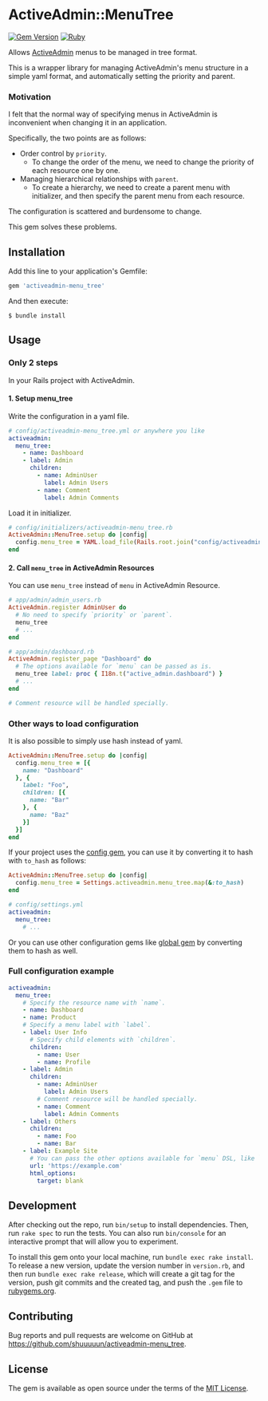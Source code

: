 # ActiveAdmin::MenuTree

[![Gem Version](https://badge.fury.io/rb/activeadmin-menu_tree.svg)](https://badge.fury.io/rb/activeadmin-menu_tree)
[![Ruby](https://github.com/shuuuuun/activeadmin-menu_tree/actions/workflows/main.yml/badge.svg)](https://github.com/shuuuuun/activeadmin-menu_tree/actions/workflows/main.yml)

Allows [ActiveAdmin](https://github.com/activeadmin/activeadmin) menus to be managed in tree format.

This is a wrapper library for managing ActiveAdmin's menu structure in a simple yaml format, and automatically setting the priority and parent.

### Motivation

I felt that the normal way of specifying menus in ActiveAdmin is inconvenient when changing it in an application.

Specifically, the two points are as follows:
- Order control by `priority`.
  - To change the order of the menu, we need to change the priority of each resource one by one.
- Managing hierarchical relationships with `parent`.
  - To create a hierarchy, we need to create a parent menu with initializer, and then specify the parent menu from each resource.

The configuration is scattered and burdensome to change.

This gem solves these problems.

## Installation

Add this line to your application's Gemfile:

```ruby
gem 'activeadmin-menu_tree'
```

And then execute:

    $ bundle install

## Usage

### Only 2 steps

In your Rails project with ActiveAdmin.

#### 1. Setup menu_tree

Write the configuration in a yaml file.
```yaml
# config/activeadmin-menu_tree.yml or anywhere you like
activeadmin:
  menu_tree:
    - name: Dashboard
    - label: Admin
      children:
        - name: AdminUser
          label: Admin Users
        - name: Comment
          label: Admin Comments
```

Load it in initializer.
```ruby
# config/initializers/activeadmin-menu_tree.rb
ActiveAdmin::MenuTree.setup do |config|
  config.menu_tree = YAML.load_file(Rails.root.join("config/activeadmin-menu_tree.yml"))["activeadmin"]["menu_tree"]
end
```

#### 2. Call `menu_tree` in ActiveAdmin Resources

You can use `menu_tree` instead of `menu` in ActiveAdmin Resource.
```ruby
# app/admin/admin_users.rb
ActiveAdmin.register AdminUser do
  # No need to specify `priority` or `parent`.
  menu_tree
  # ...
end

# app/admin/dashboard.rb
ActiveAdmin.register_page "Dashboard" do
  # The options available for `menu` can be passed as is.
  menu_tree label: proc { I18n.t("active_admin.dashboard") }
  # ...
end

# Comment resource will be handled specially.
```

### Other ways to load configuration

It is also possible to simply use hash instead of yaml.
```ruby
ActiveAdmin::MenuTree.setup do |config|
  config.menu_tree = [{
    name: "Dashboard"
  }, {
    label: "Foo",
    children: [{
      name: "Bar"
    }, {
      name: "Baz"
    }]
  }]
end
```

If your project uses the [config gem](https://github.com/rubyconfig/config), you can use it by converting it to hash with `to_hash` as follows:
```ruby
ActiveAdmin::MenuTree.setup do |config|
  config.menu_tree = Settings.activeadmin.menu_tree.map(&:to_hash)
end
```
```yaml
# config/settings.yml
activeadmin:
  menu_tree:
    # ...
```

Or you can use other configuration gems like [global gem](https://github.com/railsware/global) by converting them to hash as well.

### Full configuration example
```yaml
activeadmin:
  menu_tree:
    # Specify the resource name with `name`.
    - name: Dashboard
    - name: Product
    # Specify a menu label with `label`.
    - label: User Info
      # Specify child elements with `children`.
      children:
        - name: User
        - name: Profile
    - label: Admin
      children:
        - name: AdminUser
          label: Admin Users
        # Comment resource will be handled specially.
        - name: Comment
          label: Admin Comments
    - label: Others
      children:
        - name: Foo
        - name: Bar
    - label: Example Site
      # You can pass the other options available for `menu` DSL, like `url`, `html_options`.
      url: 'https://example.com'
      html_options:
        target: blank
```

## Development

After checking out the repo, run `bin/setup` to install dependencies. Then, run `rake spec` to run the tests. You can also run `bin/console` for an interactive prompt that will allow you to experiment.

To install this gem onto your local machine, run `bundle exec rake install`. To release a new version, update the version number in `version.rb`, and then run `bundle exec rake release`, which will create a git tag for the version, push git commits and the created tag, and push the `.gem` file to [rubygems.org](https://rubygems.org).

## Contributing

Bug reports and pull requests are welcome on GitHub at https://github.com/shuuuuun/activeadmin-menu_tree.

## License

The gem is available as open source under the terms of the [MIT License](https://opensource.org/licenses/MIT).
